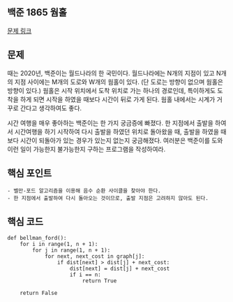 ## 백준 1865 웜홀
[문제 링크](https://www.acmicpc.net/problem/1865)

## 문제
때는 2020년, 백준이는 월드나라의 한 국민이다. 월드나라에는 N개의 지점이 있고 N개의 지점 사이에는 M개의 도로와 W개의 웜홀이 있다. (단 도로는 방향이 없으며 웜홀은 방향이 있다.) 웜홀은 시작 위치에서 도착 위치로 가는 하나의 경로인데, 특이하게도 도착을 하게 되면 시작을 하였을 때보다 시간이 뒤로 가게 된다. 웜홀 내에서는 시계가 거꾸로 간다고 생각하여도 좋다.

시간 여행을 매우 좋아하는 백준이는 한 가지 궁금증에 빠졌다. 한 지점에서 출발을 하여서 시간여행을 하기 시작하여 다시 출발을 하였던 위치로 돌아왔을 때, 출발을 하였을 때보다 시간이 되돌아가 있는 경우가 있는지 없는지 궁금해졌다. 여러분은 백준이를 도와 이런 일이 가능한지 불가능한지 구하는 프로그램을 작성하여라.

## 핵심 포인트
```
- 벨만-포드 알고리즘을 이용해 음수 순환 사이클을 찾아야 한다.
- 한 지점에서 출발하여 다시 돌아오는 것이므로, 출발 지점은 고려하지 않아도 된다.
```

## 핵심 코드
```
def bellman_ford():
    for i in range(1, n + 1):
        for j in range(1, n + 1):
            for next, next_cost in graph[j]:
                if dist[next] > dist[j] + next_cost:
                    dist[next] = dist[j] + next_cost
                    if i == n:
                        return True

    return False
```
